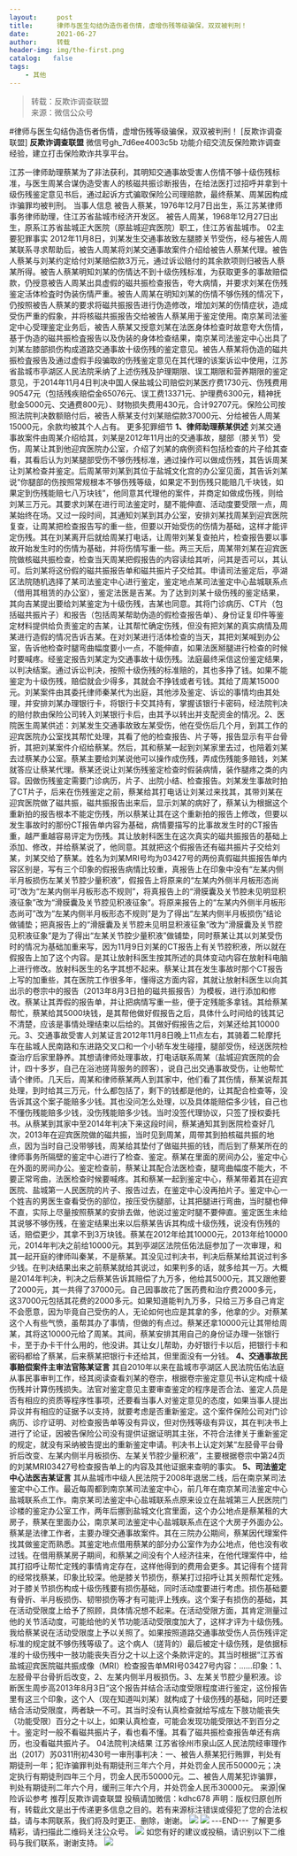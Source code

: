 ```yaml
---
layout:     post
title:      律师与医生勾结伪造伤者伤情，虚增伤残等级骗保，双双被判刑！
date:       2021-06-27
author:     转载
header-img: img/the-first.png
catalog:   false
tags:
    - 其他
---
```


<blockquote><p>转载：反欺诈调查联盟<br>
来源：微信公众号</p></blockquote>

#律师与医生勾结伪造伤者伤情，虚增伤残等级骗保，双双被判刑！
[反欺诈调查联盟]
**反欺诈调查联盟**
微信号gh_7d6ee4003c5b
功能介绍交流反保险欺诈调查经验，建立打击保险欺诈共享平台。

江苏一律师助理蔡某为了非法获利，其明知交通事故受害人伤情不够十级伤残标准，与医生周某合谋伪造受害人的核磁共振诊断报告，在给法医打过招呼并拿到十级伤残鉴定意见书后，通过起诉方式骗取保险公司理赔款，最终蔡某、周某因构成诈骗罪均被判刑。
当事人信息
被告人蔡某，1976年12月7日出生，系江苏某律师事务律师助理，住江苏省盐城市经济开发区。
被告人周某，1968年12月27日出生，原系江苏省盐城正大医院（原盐城迎宾医院）职工，住江苏省盐城市。
02主要犯罪事实
2012年11月8日，刘某发生交通事故致左腿膝关节受伤，经与被告人周某联系寻求帮助后，被告人周某将刘某交通事故案件介绍给被告人蔡某代理。被告人蔡某与刘某约定给付刘某赔偿款3万元，通过诉讼赔付的其余款项则归被告人蔡某所得。被告人蔡某明知刘某的伤情达不到十级伤残标准，为获取更多的事故赔偿款，仍授意被告人周某出具虚假的磁共振检查报告，夸大病情，并要求刘某在伤残鉴定活体检査时伪装伤情严重。被告人周某在明知刘某的伤情不够伤残的情况下，仍按照被告人蔡某的要求将磁共振报告进行伪造修改，增加刘某的伤情症状，造成受伤严重的假象，并将核磁共振报告交给被告人蔡某用于鉴定使用。南京某司法鉴定中心受理鉴定业务后，被告人蔡某又授意刘某在法医身体检查时故意夸大伤情，基于伪造的磁共振检査报告以及伪装的身体检查结果，南京某司法鉴定中心出具了刘某左膝部损伤构成道路交通事故十级伤残的鉴定意见。被告人蔡某将伪造的磁共振检査报告及通过虚假手段骗取的伤残鉴定意见在其代理的该案诉讼中使用，江苏省盐城市亭湖区人民法院釆纳了上述伤残及护理期限、误工期限和营养期限的鉴定意见，于2014年11月4日判决中国人保盐城公司赔偿刘某医疗费1730元、伤残费用90547元（包括残疾赔偿金65076元、误工费13371元、护理费6300元，精神抚慰金5000元、交通费800元）、财物损失费用430元，合计92707元。保险公司按照法院判决数额赔付后，被告人蔡某支付刘某赔偿款37000元、分给被告人周某15000元，余款均被其个人占有。
更多犯罪细节
**1、律师助理蔡某供述**
刘某交通事故案件由周某介绍给其，刘某是2012年11月出的交通事故，腿部（膝关节）受伤，周某让其到他迎宾医院办公室，介绍了刘某的病例资料包括检查的片子给其查看，其看后认为刘某腿部受伤不够伤残标准，通过操作可以做成伤残，其告诉周某让刘某检查并鉴定。后周某带刘某到其位于盐城文化宫的办公室见面，其告诉刘某说“你腿部的伤按照常规根本不够伤残等级，如果定不到伤残只能赔几千块钱，如果定到伤残能赔七八万块钱”，他同意其代理他的案件，并商定如做成伤残，则给刘某三万元。其要求刘某在进行司法鉴定时，腿不能伸直、活动度要受限一点，周某始终在场。又过一段时间，其通知刘某到其办公室，安排刘某找周某到迎宾医院复查，让周某把检查报告写的重一些，但要以开始受伤的伤情为基础，这样才能评定伤残。其在刘某离开后就给周某打电话，让周带刘某复查拍片，检查报告要以事故开始发生时的伤情为基础，并将伤情写重一些。两三天后，周某带刘某在迎宾医院做核磁共振检查，检查当天周某把假报告的内容读给其听，问其是否可以，其认可。后刘某将这份假的磁共振报告单和磁共振片子交给其。申请司法鉴定后，亭湖区法院随机选择了某司法鉴定中心进行鉴定，鉴定地点某司法鉴定中心盐城联系点（借用其租赁的办公室），鉴定法医是吉某。为了达到刘某十级伤残的鉴定结果，其向吉某提出要给刘某鉴定为十级伤残，吉某也同意。其将门诊病历、CT片（包括磁共振片子）和报告（包括周某帮助伪造的假检查报告单）、身份证复印件等鉴定材料提供给负责鉴定的吉某，让其帮忙确定伤残，但没有把刘某的真实病情及周某进行造假的情况告诉吉某。在对刘某进行活体检查的当天，其把刘某喊到办公室，告诉他检查时腿弯曲幅度要小一点，不能伸直，如果法医掰腿进行检查的时候时要喊疼。经鉴定报告刘某定为交通事故十级伤残。法庭最终采信这份鉴定结果，以判决结案。通过诉讼判决，按照十级伤残的标准赔的，其也多挣了钱。如果不能鉴定为十级伤残，赔偿就会少得多，其就会不挣钱或者亏钱。其给了周某15000元。刘某案件由其委托律师秦某代为出庭，其他涉及鉴定、诉讼的事情均由其处理，并安排刘某办理银行卡，将银行卡交其持有，掌握该银行卡密码，经法院判决的赔付款由保险公司转入刘某银行卡后，由其予以转出并支配资金的情况。2、医院医生周某供述：刘某发生交通事故致左某受伤，他在受伤后几个月，到其工作的迎宾医院办公室找其帮忙处理，其看了他的检查报告、片子等，报告显示有平台骨折，其把刘某案件介绍给蔡某。然后，其和蔡某一起到刘某家里去过，也陪着刘某去过蔡某办公室。蔡某主要给刘某说他可以操作成伤残，弄成伤残能多赔钱，刘某就答应让蔡某代理。蔡某还说让刘某伤残鉴定检查时假装病情，装作腿疼之类的内容。因做伤残鉴定需要门诊病历，片子、出院小结、检查报告。刘某发生事故时拍了CT片子，后来在伤残鉴定之前，蔡某给其打电话让刘某过来找其，其带刘某在迎宾医院做了磁共振，磁共振报告出来后，显示刘某的病好了，蔡某认为根据这个重新拍的报告根本不能定伤残，所以蔡某让其在这个重新拍的报告上修改，但要以发生事故时的那份CT报告单内容为基础，病情要描写的比事故发生时的CT报告重，越严重越容易评定为伤残。其让放射科医生在这次真实的磁共振报告的基础上添加、修改，并给蔡某说了，他同意。其就把这个假报告还有磁共振片子交给刘某，刘某交给了蔡某。姓名为刘某MRI号均为03427号的两份真假磁共振报告单内容区别是，写有三个印象的假报告病情比较重，真报告上在印象中没有“左某内侧半月板损伤左某关节腔少量积液”，假报告上将原来的“左某内外侧半月板形态尚可”改为“左某内侧半月板形态不规则”，将真报告上的“滑膜囊及关节腔未见明显积液征象”改为“滑膜囊及关节腔见积液征象”。将原来报告上的“左某内外侧半月板形态尚可”改为“左某内侧半月板形态不规则”是为了得出“左某内侧半月板损伤”结论做铺垫；把真报告上的“滑膜囊及关节腔未见明显积液征象”改为“滑膜囊及关节腔见积液征象”是为了得出“左某关节腔少量积液”做铺垫，同时蔡某让其以刘某受伤时的情况为基础加重来写，因为11月9日刘某的CT报告上有关节腔积液，所以就在假报告上加了这个内容。是其让放射科医生按其所述的具体变动内容在放射科电脑上进行修改。放射科医生的名字其想不起来。蔡某让其在发生事故时那个CT报告上写的加重些，其在医院工作很多年，懂得这方面内容，其就让放射科医生以向其出示的卷宗中的报告（2013年8月3日拍的磁共振报告）为模板，进行添加和修改。蔡某让其弄假的报告单，并让把病情写重一些，便于定残能多拿钱。其给蔡某帮忙，蔡某给其5000块钱，是其帮他做好假报告之后，具体什么时间给的钱其记不清楚，应该是事情处理结束以后给的。其做好假报告之后，刘某还给其10000元。3、交通事故受害人刘某证言2012年11月8日晚上11点左右，其骑着二轮摩托车在盐城人民南路和东进路交叉口和一个小轿车发生碰撞，腿部受伤，经送医院检查治疗后家里静养。其想请律师处理事故，打电话联系周某（盐城迎宾医院的会计，四十多岁，自己在浴池搓背服务的顾客），说自己出交通事故受伤，让他帮忙请个律师。几天后，周某和律师蔡某两人到其家中，他们看了其伤情，蔡某说帮其处理，到时给其三万元，什么都包括了，剩下的钱都是他的，让其配合检查等，没告诉其这个案子能赔多少钱。其也没问怎么处理，以及具体能赔偿多少钱，自己也不懂伤残能赔多少钱，没伤残能赔多少钱。当时没签代理协议，只签了授权委托书。从蔡某到其家中至2014年判决下来这段时间，蔡某通知其到医院检查好几次，2013年在迎宾医院做的磁共振，当时见到周某，周带其到拍核磁共振的地点，因为当时自己没带够钱，周某给其垫付了做磁共振的钱，而后到了蔡某所在的律师事务所隔壁的鉴定中心进行了检查、鉴定。蔡某在里面的房间办公，鉴定中心在外面的房间办公。鉴定检查前，蔡某让其配合法医检查，腿弯曲幅度不能大，不要正常弯曲，法医检查时候要喊疼。其和蔡某一起到鉴定中心，蔡某带着其在迎宾医院、盐城第一人民医院的片子、报告过去，在鉴定中心没再拍片子。鉴定中心一个姓吉的男医生查看受伤的部位，按压受伤腿部，让其把腿进行弯曲，当时腿也伸不直，实际上尽量按照蔡某的安排去做，他说过鉴定时腿不要伸直。鉴定医生未给其说够不够伤残，在鉴定结果出来以后蔡某告诉其构成十级伤残，说没有伤残的话，赔偿更少，其拿不到3万块钱。蔡某在2012年给其10000元，2013年给10000元，2014年判决之前给10000元。其到亭湖区法院伍佑法庭参加了一次审理，和其一起开庭的律师叫秦某，不是蔡某。其没见过判决书，判决后蔡某给其说过判多少钱。在判决结果出来之前蔡某就给其说过，如果判多的话，就多给其一万。大概是2014年判决，判决之后蔡某告诉其赔偿了九万多，他给其5000元，其又跟他要了2000元，其一共得了37000元。自己因事故花了医药费和治疗费2000多元，这37000元包括其花费的2000多元。如果知道能判九万多，只给三万多自己肯定不会愿意，因为毕竟自己受伤的人，无论如何也应是其拿的多，他拿的少。对蔡某这个人有些气愤，虽帮其办了事情，但做的有点过。蔡某还拿10000元让其带给周某，其将这10000元给了周某。其间，蔡某安排其用自己的身份证办理一张银行卡，至于办卡干什么用的，他没讲。其让女儿帮助，办好银行卡以后，把银行卡和密码都给了蔡某，后来蔡某把银行卡还给其，但里面没有一分钱。
**4、交通事故民事赔偿案件主审法官陈某证言**
其自2010年以来在盐城市亭湖区人民法院伍佑法庭从事民事审判工作，经其阅读查看刘某的卷宗，根据卷宗鉴定意见书认定构成十级伤残并计算伤残损失。法官对鉴定意见主要审查鉴定的程序是否合法、鉴定人员是否有相应的资质等程序性事项，还要看当事人对鉴定意见的态度，如果当事人提出异议并有相应的证据予以支持，就要考虑是否重新鉴定。这个案件保险公司对门诊病历、诊疗证明、对检查报告单等没有异议，但对伤残等级有异议，其在判决书上进行了论证，因被告保险公司没有提供证据证明其主张，不符合法律关于重新鉴定的规定，就没有采纳被告提出的重新鉴定申请。判决书上认定刘某“左胫骨平台骨折后改变、左某内侧半月板损伤、左某关节腔少量积液”，主要根据卷宗中第24页的刘某MRI03427号检查报告单上的内容及其他证据来查明的事实。
**5、司法鉴定中心法医吉某证言**
其从盐城市中级人民法院于2008年退居二线，后在南京某司法鉴定中心工作。最近每周都到南京某司法鉴定中心，前几年在南京某司法鉴定中心盐城联系点工作。南京某司法鉴定中心盐城联系点原来设立在盐城第三人民医院门诊楼的鉴定办公室工作，两年后挪到盐城文化宫里面，这个办公地点是蔡某租的大房子，蔡某在里面办公，南京某司法鉴定中心盐城联系点在这个大房子外面办公。蔡某是法律工作者，主要办理交通事故案件。其在三院办公期间，蔡某因代理案件找其做鉴定而熟悉。其鉴定地点借用蔡某的部分办公室作为办公地点，他也没有收过钱。在借用蔡某房子期间，和蔡某之间没有个人经济往来，在他代理案件中，给其打招呼让帮忙定残的事情肯定存在，这样他得到的费用会更多。其记得有个搓背的经常找蔡某，印象比较深。他是膝关节损伤，蔡某打过招呼让其关照帮忙定残。对于膝关节损伤构成十级伤残要有损伤基础，同时活动度要进行考虑。损伤基础要有骨折、半月板损伤、韧带损伤等才有可能评上残疾。这个案子有损伤的基础，其在活动受限度上给予了照顾，具体情况想不起来。在活动受限方面，其肯定测量过他的关节活动度，可能给他的关节功能活动受限度加大了，这样才评为十级伤残。我给蔡某说在活动受限度上予以关照了。如果按照道路交通事故受伤人员伤残评定标准的规定就不够伤残等级了。这个病人（搓背的）最后被定十级伤残，是依据标准的十级伤残中一肢功能丧失百分之十以上这个条款评定的。其当时根据“江苏省盐城迎宾医院磁共振成像（MRI）检查报告单MRI号03427号内容：……印象：1、左胫骨平台骨折后改变，2、左某内侧半月板损伤。3、左某关节腔少量积液。诊断医生周步高2013年8月3日”这个报告并结合活动度受限程度进行鉴定，这份报告里有这三个印象，这个人（现在知道叫刘某）就构成了十级伤残的基础，同时还要结合活动受限度，两者缺一不可。其当时没有认真检查就给写成左下肢功能丧失（功能受限）百分之十以上，如果认真检查，可能会发现功能受限达不到百分之十。鉴定时一般不看磁共振片子，看也看不懂。其看了磁共振检查报告单还有病历，也没看磁共振片子。
04法院判决结果
江苏省徐州市泉山区人民法院经审理作出（2017）苏0311刑初430号一审刑事判决：一、被告人蔡某犯行贿罪，判处有期徒刑一年；犯诈骗罪判处有期徒刑三年六个月，并处罚金人民币50000元；决定执行有期徒刑四年三个月，罚金人民币50000元。二、被告人周某犯诈骗罪，判处有期徒刑二年六个月，缓刑三年六个月，并处罚金人民币30000元。
来源|保险诉讼参考
推荐|反欺诈调查联盟
投稿请加微信：kdhc678
声明：版权归原创所有，转载此文是出于传递更多信息之目的。若有来源标注错误或侵犯了您的合法权益，请与本网联系，我们将及时更正、删除，谢谢。
![]({{site.baseurl}}/postimg/L6usUGPiatBSs5Yxdp5NU9dpdqWanE7Mq7XpTo0mwlia1gia9NNFGTRYKdpVvrK2KgpAPictg52F8U9sicXI1jQ1dzA.jpeg)
![]({{site.baseurl}}/postimg/L6usUGPiatBRHiaTnBLKdskSP3wYDcZtJf2f60h3UdpFM6GSwK7CCH2tbN5oylMEt626eF9adsGd1vhInpcsALqA.png)
\---END---
了解更多精彩，请扫描此二维码关注公众号。
![]({{site.baseurl}}/postimg/L6usUGPiatBSs5Yxdp5NU9dpdqWanE7MqCqBlT3XLvPJX3Gf5uyzzsibZ3VPBdLY8ianrrF0435iblVibnnsnhQtsrA.png)
如您有好的建议或投稿，请识别以下二维码与我们联系，谢谢支持。
![]({{site.baseurl}}/postimg/L6usUGPiatBQwdLyMGicT8wxqfiaCa6ZGVwvw532Y5ibzI310laL8joGkjZx1Ua78ibU6yfZQiagUmZCIvzrumMBoiaYg.jpeg)
